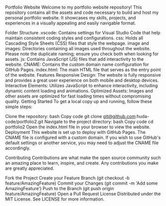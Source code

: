 Portfolio Website
Welcome to my portfolio website repository! This repository contains all the assets and code necessary to build and host my personal portfolio website. It showcases my skills, projects, and experiences in a visually appealing and easily navigable format.

Folder Structure
.vscode: Contains settings for Visual Studio Code that help maintain consistent coding styles and configurations.
css: Holds all Cascading Style Sheets (CSS) files that style the webpage.
image and images: Directories containing all images used throughout the website. Please note the duplicate naming; ensure you check both when looking for assets.
js: Contains JavaScript (JS) files that add interactivity to the website.
CNAME: Contains the custom domain name configuration for GitHub Pages.
index.html: The main HTML file that serves as the entry point of the website.
Features
Responsive Design: The website is fully responsive and provides a great user experience on both mobile and desktop devices.
Interactive Elements: Utilizes JavaScript to enhance interactivity, including dynamic content loading and animations.
Optimized Assets: Images and other assets are optimized for fast loading times without compromising quality.
Getting Started
To get a local copy up and running, follow these simple steps:

Clone the repository:
bash
Copy code
git clone git@github.com:huda-code/portfolio2.git
Navigate to the project directory:
bash
Copy code
cd portfolio2
Open the index.html file in your browser to view the website.
Deployment
This website is set up to deploy with GitHub Pages. The CNAME file is configured with a custom domain. If you wish to use GitHub's default settings or another service, you may need to adjust the CNAME file accordingly.

Contributing
Contributions are what make the open source community such an amazing place to learn, inspire, and create. Any contributions you make are greatly appreciated.

Fork the Project
Create your Feature Branch (git checkout -b feature/AmazingFeature)
Commit your Changes (git commit -m 'Add some AmazingFeature')
Push to the Branch (git push origin feature/AmazingFeature)
Open a Pull Request
License
Distributed under the MIT License. See LICENSE for more information.

